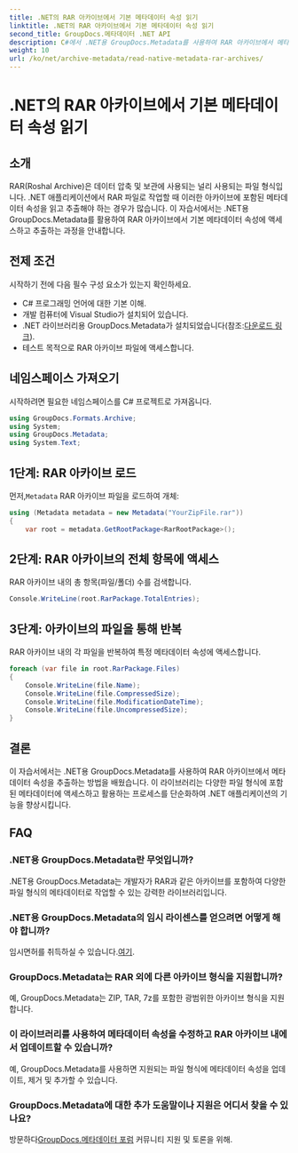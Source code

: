 ```yaml
---
title: .NET의 RAR 아카이브에서 기본 메타데이터 속성 읽기
linktitle: .NET의 RAR 아카이브에서 기본 메타데이터 속성 읽기
second_title: GroupDocs.메타데이터 .NET API
description: C#에서 .NET용 GroupDocs.Metadata를 사용하여 RAR 아카이브에서 메타데이터 속성을 추출하는 방법을 알아보세요. 손쉽게 파일 세부정보를 탐색해 보세요.
weight: 10
url: /ko/net/archive-metadata/read-native-metadata-rar-archives/
---
```


# .NET의 RAR 아카이브에서 기본 메타데이터 속성 읽기

## 소개
RAR(Roshal Archive)은 데이터 압축 및 보관에 사용되는 널리 사용되는 파일 형식입니다. .NET 애플리케이션에서 RAR 파일로 작업할 때 이러한 아카이브에 포함된 메타데이터 속성을 읽고 추출해야 하는 경우가 많습니다. 이 자습서에서는 .NET용 GroupDocs.Metadata를 활용하여 RAR 아카이브에서 기본 메타데이터 속성에 액세스하고 추출하는 과정을 안내합니다.
## 전제 조건

시작하기 전에 다음 필수 구성 요소가 있는지 확인하세요.
- C# 프로그래밍 언어에 대한 기본 이해.
- 개발 컴퓨터에 Visual Studio가 설치되어 있습니다.
-  .NET 라이브러리용 GroupDocs.Metadata가 설치되었습니다(참조:[다운로드 링크](https://releases.groupdocs.com/metadata/net/)).
- 테스트 목적으로 RAR 아카이브 파일에 액세스합니다.

## 네임스페이스 가져오기
시작하려면 필요한 네임스페이스를 C# 프로젝트로 가져옵니다.
```csharp
using GroupDocs.Formats.Archive;
using System;
using GroupDocs.Metadata;
using System.Text;
```

## 1단계: RAR 아카이브 로드
 먼저,`Metadata` RAR 아카이브 파일을 로드하여 개체:
```csharp
using (Metadata metadata = new Metadata("YourZipFile.rar"))
{
    var root = metadata.GetRootPackage<RarRootPackage>();
```
## 2단계: RAR 아카이브의 전체 항목에 액세스
RAR 아카이브 내의 총 항목(파일/폴더) 수를 검색합니다.
```csharp
Console.WriteLine(root.RarPackage.TotalEntries);
```
## 3단계: 아카이브의 파일을 통해 반복
RAR 아카이브 내의 각 파일을 반복하여 특정 메타데이터 속성에 액세스합니다.
```csharp
foreach (var file in root.RarPackage.Files)
{
    Console.WriteLine(file.Name);
    Console.WriteLine(file.CompressedSize);
    Console.WriteLine(file.ModificationDateTime);
    Console.WriteLine(file.UncompressedSize);
}
```

## 결론
이 자습서에서는 .NET용 GroupDocs.Metadata를 사용하여 RAR 아카이브에서 메타데이터 속성을 추출하는 방법을 배웠습니다. 이 라이브러리는 다양한 파일 형식에 포함된 메타데이터에 액세스하고 활용하는 프로세스를 단순화하여 .NET 애플리케이션의 기능을 향상시킵니다.

## FAQ
### .NET용 GroupDocs.Metadata란 무엇입니까?
.NET용 GroupDocs.Metadata는 개발자가 RAR과 같은 아카이브를 포함하여 다양한 파일 형식의 메타데이터로 작업할 수 있는 강력한 라이브러리입니다.
### .NET용 GroupDocs.Metadata의 임시 라이센스를 얻으려면 어떻게 해야 합니까?
 임시면허를 취득하실 수 있습니다.[여기](https://purchase.groupdocs.com/temporary-license/).
### GroupDocs.Metadata는 RAR 외에 다른 아카이브 형식을 지원합니까?
예, GroupDocs.Metadata는 ZIP, TAR, 7z를 포함한 광범위한 아카이브 형식을 지원합니다.
### 이 라이브러리를 사용하여 메타데이터 속성을 수정하고 RAR 아카이브 내에서 업데이트할 수 있습니까?
예, GroupDocs.Metadata를 사용하면 지원되는 파일 형식에 메타데이터 속성을 업데이트, 제거 및 추가할 수 있습니다.
### GroupDocs.Metadata에 대한 추가 도움말이나 지원은 어디서 찾을 수 있나요?
 방문하다[GroupDocs.메타데이터 포럼](https://forum.groupdocs.com/c/metadata/14) 커뮤니티 지원 및 토론을 위해.